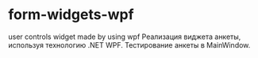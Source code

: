 # form-widgets-wpf
user controls widget made by using wpf
Реализация виджета анкеты, используя технологию .NET WPF. 
Тестирование анкеты в MainWindow. 
